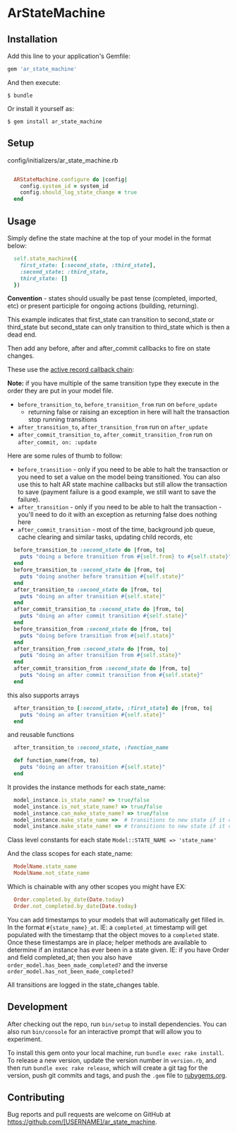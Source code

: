 # ArStateMachine

## Installation

Add this line to your application's Gemfile:

```ruby
gem 'ar_state_machine'
```

And then execute:

    $ bundle

Or install it yourself as:

    $ gem install ar_state_machine

## Setup

config/initializers/ar_state_machine.rb

```ruby

  ARStateMachine.configure do |config|
    config.system_id = system_id
    config.should_log_state_change = true
  end

```

## Usage

Simply define the state machine at the top of your model in the format below:
```ruby
  self.state_machine({
    first_state: [:second_state, :third_state],
    :second_state: :third_state,
    third_state: []
  })
```
**Convention** - states should usually be past tense (completed, imported, etc) or present participle for ongoing actions (building, returning).

This example indicates that first_state can transition to second_state or third_state but second_state can only transition to third_state which is then a dead end.

Then add any before, after and after_commit callbacks to fire on state changes.

These use the [active record callback chain](http://guides.rubyonrails.org/v4.2/active_record_callbacks.html):

**Note:** if you have multiple of the same transition type they execute in the order they are put in your model file.

  - `before_transition_to`, `before_transition_from` run on `before_update`
    - returning false or raising an exception in here will halt the transaction stop running transitions
  - `after_transition_to`, `after_transition_from` run on `after_update`
  - `after_commit_transition_to`, `after_commit_transition_from` run on `after_commit, on: :update`



Here are some rules of thumb to follow:

  - `before_transition` - only if you need to be able to halt the transaction or you need to set a value on the model being transitioned. You can also use this to halt AR state machine callbacks but still allow the transaction to save (payment failure is a good example, we still want to save the failure).
  - `after_transition` - only if you need to be able to halt the transaction - you'll need to do it with an exception as returning false does nothing here
  - `after_commit_transition` - most of the time, background job queue, cache clearing and similar tasks, updating child records, etc

```ruby
  before_transition_to :second_state do |from, to|
    puts "doing a before transition from #{self.from} to #{self.state}"
  end
  before_transition_to :second_state do |from, to|
    puts "doing another before transition #{self.state}"
  end
  after_transition_to :second_state do |from, to|
    puts "doing an after transition #{self.state}"
  end
  after_commit_transition_to :second_state do |from, to|
    puts "doing an after commit transition #{self.state}"
  end
  before_transition_from :second_state do |from, to|
    puts "doing before transition from #{self.state}"
  end
  after_transition_from :second_state do |from, to|
    puts "doing an after transition from #{self.state}"
  end
  after_commit_transition_from :second_state do |from, to|
    puts "doing an after commit transition from #{self.state}"
  end
```

this also supports arrays

```ruby
  after_transition_to [:second_state, :first_state] do |from, to|
    puts "doing an after transition #{self.state}"
  end
```

and reusable functions
```ruby
  after_transition_to :second_state, :function_name

  def function_name(from, to)
    puts "doing an after transition #{self.state}"
  end
```


It provides the instance methods for each state_name:
```ruby
  model_instance.is_state_name? => true/false
  model_instance.is_not_state_name? => true/false
  model_instance.can_make_state_name? => true/false
  model_instance.make_state_name =>  # transitions to new state if it can, otherwise adds rails validation error messages
  model_instance.make_state_name! => # transitions to new state if it can, otherwise throws exception and adds rails validation error messages
```

Class level constants for each state
```Model::STATE_NAME => 'state_name'```

And the class scopes for each state_name:
```ruby
  ModelName.state_name
  ModelName.not_state_name
```
Which is chainable with any other scopes you might have EX:
```ruby
  Order.completed.by_date(Date.today)
  Order.not_completed.by_date(Date.today)
```

You can add timestamps to your models that will automatically get filled in. In the format ```#{state_name}_at```. IE: a ```completed_at``` timestamp will get populated with the timestamp that the object moves to a ```completed``` state.
Once these timestamps are in place; helper methods are available to determine if an instance has ever been in a state given.  IE: if you have Order and field completed_at; then you also have ```order_model.has_been_made_completed?``` and the inverse ```order_model.has_not_been_made_completed?```

All transitions are logged in the state_changes table.



## Development

After checking out the repo, run `bin/setup` to install dependencies. You can also run `bin/console` for an interactive prompt that will allow you to experiment.

To install this gem onto your local machine, run `bundle exec rake install`. To release a new version, update the version number in `version.rb`, and then run `bundle exec rake release`, which will create a git tag for the version, push git commits and tags, and push the `.gem` file to [rubygems.org](https://rubygems.org).

## Contributing

Bug reports and pull requests are welcome on GitHub at https://github.com/[USERNAME]/ar_state_machine.

